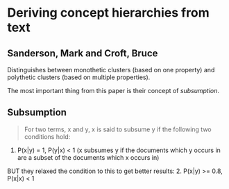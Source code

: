 # Deriving concept hierarchies from text
## Sanderson, Mark and Croft, Bruce

Distinguishes between monothetic clusters (based on one property) and polythetic clusters (based on multiple properties).

The most important thing from this paper is their concept of _subsumption_.

## Subsumption
> For two terms, x and y, x is said to subsume y if the following two conditions hold:

1. P(x|y) = 1, P(y|x) < 1
(x subsumes y if the documents which y occurs in are a subset of the documents which x occurs in)


BUT they relaxed the condition to this to get better results:
2. P(x|y) >= 0.8, P(x|x) < 1


